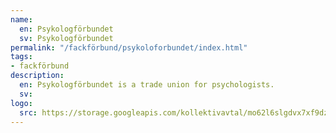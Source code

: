 ```yaml
---
name:
  en: Psykologförbundet
  sv: Psykologförbundet
permalink: "/fackförbund/psykoloforbundet/index.html"
tags:
- fackförbund
description:
  en: Psykologförbundet is a trade union for psychologists.
  sv:
logo:
  src: https://storage.googleapis.com/kollektivavtal/mo62l6slgdvx7xf9dzu17ht9yom6
---
```

